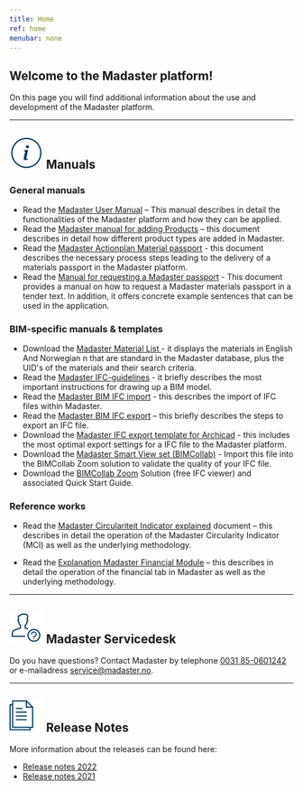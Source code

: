 ```yaml
---
title: Home
ref: home
menubar: none
---
```


## Welcome to the Madaster platform!
On this page you will find additional information about the use and development of the Madaster platform.

---

## <img class="header-img" src="/assets/images/767.svg"> Manuals


### General manuals

 * Read the <a href="/files/no/Madaster - User Manual.pdf" target="_blank">Madaster User Manual</a> – This manual describes in detail the functionalities of the Madaster platform and how they can be applied.
 * Read the <a href="/files/no/Madaster - Manual Add Products.pdf" target="_blank">Madaster manual for adding Products</a> – this document describes in detail how different product types are added in Madaster.
 * Read the  <a href="/files/no/Madaster - Action Plan.pdf" target="_blank">Madaster Actionplan Material passport</a> - this document describes the necessary process steps leading to the delivery of a materials passport in the Madaster platform.
 * Read the  <a href="/files/no/Madaster - Tender text Madaster material passport.pdf" target="_blank">Manual for requesting a Madaster passport</a> - This document provides a manual on how to request a Madaster materials passport in a tender text. In addition, it offers concrete example sentences that can be used in the application.


### BIM-specific manuals & templates

 * Download the <a href="/files/no/Madaster Materials EN NO.xlsx">Madaster Material List </a> - it displays the materials in English And Norwegian n that are standard in the Madaster database, plus the UID's of the materials and their search criteria.
 * Read the <a href="/files/no/Madaster BIM - IFC guidelines.pdf" target="_blank">Madaster IFC-guidelines</a> - it briefly describes the most important instructions for drawing up a BIM model.
 * Read the <a href="/files/en/Madaster BIM - IFC import process.pdf" target="_blank">Madaster BIM IFC import</a> - this describes the import of IFC files within Madaster.
 * Read the <a href="/files/no/Madaster BIM - IFC export.pdf" target="_blank">Madaster BIM IFC export</a> – this briefly describes the steps to export an IFC file.
 * Download the <a href="/files/Archicad_ExportTemplate.tpl" target="_blank"> Madaster IFC export template for Archicad</a> - this includes the most optimal export settings for a IFC file to the Madaster platform.
 * Download the <a href="http://www.bimcollab.com/en/Support/Support/Downloads/BIMcollab-ZOOM" target="_blank">Madaster Smart View set (BIMCollab)</a> - Import this file into the BIMCollab Zoom solution to validate the quality of your IFC file.
 * Download the <a href="http://www.bimcollab.com/en/Support/Support/Downloads/BIMcollab-ZOOM" target="_blank">BIMCollab Zoom</a> Solution (free IFC viewer) and associated Quick Start Guide.



### Reference works

 * Read the <a href="/files/no/Madaster - Circularity Indicator explained.pdf" target="_blank">Madaster Circulariteit Indicator explained</a> document – this describes in detail the operation of the Madaster Circularity Indicator (MCI) as well as the underlying methodology.

* Read the <a href="/files/no/Madaster - Financial.pdf" target="_blank">Explanation Madaster Financial Module</a> – this describes in detail the operation of the financial tab in Madaster as well as the underlying methodology.

---

## <img class="header-img" src="/assets/images/771.svg"> Madaster Servicedesk
Do you have questions? Contact Madaster by telephone [0031 85-0601242](tel:+31850601242) or e-mailadress <service@madaster.no>.

---

## <img class="header-img" src="/assets/images/770.svg"> Release Notes

More information about the releases can be found here:

* <a href="/files/en/Madaster Release notes 2022.pdf" target="_blank">Release notes 2022</a>
* <a href="/files/en/Madaster Release notes 2021.pdf" target="_blank">Release notes 2021</a>

